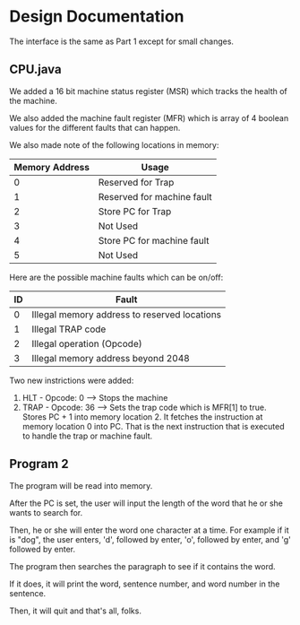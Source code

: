 # Design Documentation 

The interface is the same as Part 1 except for small changes. 

## CPU.java

We added a 16 bit machine status register (MSR) which tracks the health of the machine. 

We also added the machine fault register (MFR) which is array of 4 boolean values for the different faults that can happen. 

We also made note of the following locations in memory:

| Memory Address  	|  Usage 	
|---				|---	
| 	0	  			| Reserved for Trap	
| 	1  				| Reserved for machine fault
| 	2 				| Store PC for Trap
| 	3 				| Not Used
| 	4 				| Store PC for machine fault
| 	5 				| Not Used

Here are the possible machine faults which can be on/off:

| ID  				|  Fault	
|---				|---	
| 	0	  			| Illegal memory address to reserved locations
| 	1  				| Illegal TRAP code
| 	2 				| Illegal operation (Opcode)
| 	3 				| Illegal memory address beyond 2048


Two new instrictions were added:

1. HLT -  Opcode: 0  --> Stops the machine
2. TRAP - Opcode: 36 --> Sets the trap code which is MFR[1] to true. Stores PC + 1 into memory location 2. It fetches the instruction at memory location 0 into PC. That is the next instruction that is executed to handle the trap or machine fault. 


## Program 2

The program will be read into memory. 

After the PC is set, the user will input the length of the word that he or she wants to search for. 

Then, he or she will enter the word one character at a time. For example if it is "dog", the user enters, 'd', followed by enter, 'o', followed by enter, and 'g' followed by enter. 

The program then searches the paragraph to see if it contains the word. 

If it does, it will print the word, sentence number, and word number in the sentence. 

Then, it will quit and that's all, folks.

